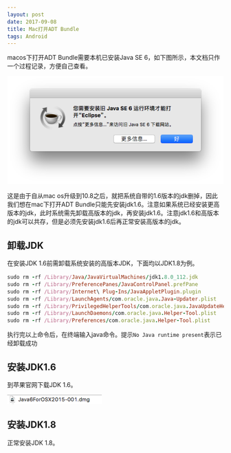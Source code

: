 ```yaml
---
layout: post
date: 2017-09-08
title: Mac打开ADT Bundle
tags: Android
---
```


macos下打开ADT Bundle需要本机已安装Java SE 6，如下图所示，本文档只作一个过程记录，方便自己查看。

![](../assets/blog/2017090801.png)

这是由于自从mac os升级到10.8之后，就把系统自带的1.6版本的jdk删掉，因此我们想在mac下打开ADT Bundle只能先安装jdk1.6。注意如果系统已经安装更高版本的jdk，此时系统需先卸载高版本的jdk，再安装jdk1.6。注意jdk1.6和高版本的jdk可以共存，但是必须先安装jdk1.6后再正常安装高版本的jdk。

## 卸载JDK

在安装JDK 1.6前需卸载系统安装的高版本JDK，下面均以JDK1.8为例。

```ruby
sudo rm -rf /Library/Java/JavaVirtualMachines/jdk1.8.0_112.jdk
sudo rm -rf /Library/PreferencePanes/JavaControlPanel.prefPane
sudo rm -rf /Library/Internet\ Plug-Ins/JavaAppletPlugin.plugin
sudo rm -rf /Library/LaunchAgents/com.oracle.java.Java-Updater.plist
sudo rm -rf /Library/PrivilegedHelperTools/com.oracle.java.JavaUpdateHelper
sudo rm -rf /Library/LaunchDaemons/com.oracle.java.Helper-Tool.plist
sudo rm -rf /Library/Preferences/com.oracle.java.Helper-Tool.plist
```

执行完以上命令后，在终端输入java命令。提示`No Java runtime present`表示已经卸载成功

## 安装JDK1.6

到苹果官网下载JDK 1.6。

![](../assets/blog/2017090802.png)

## 安装JDK1.8

正常安装JDK 1.8。